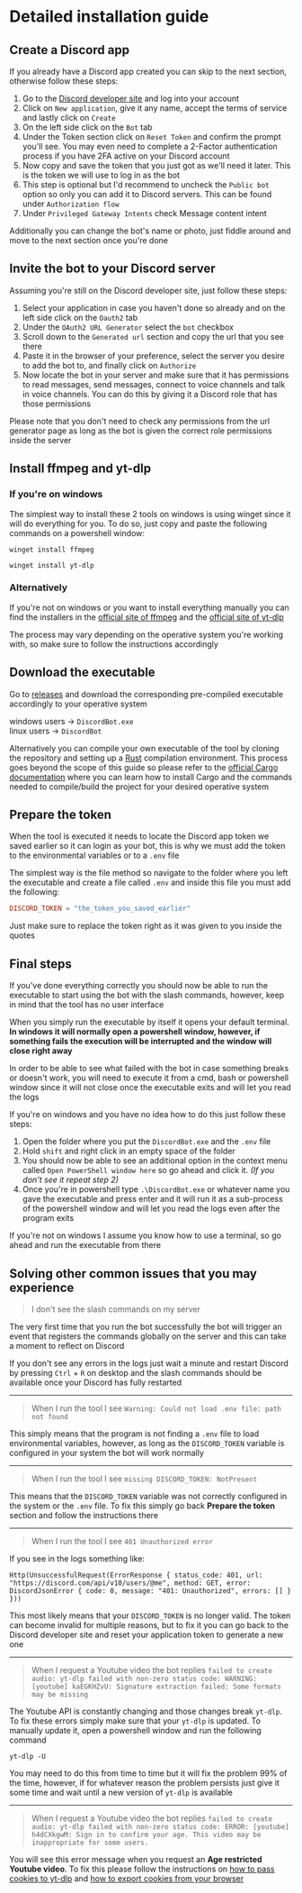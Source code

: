 # Detailed installation guide

## Create a Discord app

If you already have a Discord app created you can skip to the next section, otherwise follow these steps:

1. Go to the [Discord developer site](https://discord.com/developers/applications) and log into your account
2. Click on `New application`, give it any name, accept the terms of service and lastly click on `Create`
3. On the left side click on the `Bot` tab
4. Under the Token section click on `Reset Token` and confirm the prompt you'll see. You may even need to complete a 2-Factor authentication process if you have 2FA active on your Discord account
5. Now copy and save the token that you just got as we'll need it later. This is the token we will use to log in as the bot
6. This step is optional but I'd recommend to uncheck the `Public bot` option so only you can add it to Discord servers. This can be found under `Authorization flow`
7. Under `Privileged Gateway Intents` check Message content intent

Additionally you can change the bot's name or photo, just fiddle around and move to the next section once you're done

## Invite the bot to your Discord server

Assuming you're still on the Discord developer site, just follow these steps:

1. Select your application in case you haven't done so already and on the left side click on the `Oauth2` tab
2. Under the `OAuth2 URL Generator` select the `bot` checkbox
3. Scroll down to the `Generated url` section and copy the url that you see there
4. Paste it in the browser of your preference, select the server you desire to add the bot to, and finally click on `Authorize`
5. Now locate the bot in your server and make sure that it has permissions to read messages, send messages, connect to voice channels and talk in voice channels. You can do this by giving it a Discord role that has those permissions

Please note that you don't need to check any permissions from the url generator page as long as the bot is given the correct role permissions inside the server

## Install ffmpeg and yt-dlp

### If you're on windows

The simplest way to install these 2 tools on windows is using winget since it will do everything for you. To do so, just copy and paste the following commands on a powershell window:

`winget install ffmpeg`

`winget install yt-dlp`

### Alternatively

If you're not on windows or you want to install everything manually you can find the installers in the [official site of ffmpeg](https://www.ffmpeg.org/download.html) and the [official site of yt-dlp](https://github.com/yt-dlp/yt-dlp/wiki/Installation)

The process may vary depending on the operative system you're working with, so make sure to follow the instructions accordingly

## Download the executable

Go to [releases](https://github.com/Schlvf/DiscordBot/releases) and download the corresponding pre-compiled executable accordingly to your operative system

windows users -> `DiscordBot.exe`\
linux users -> `DiscordBot`

Alternatively you can compile your own executable of the tool by cloning the repository and setting up a [Rust](https://www.rust-lang.org/) compilation environment. This process goes beyond the scope of this guide so please refer to the [official Cargo documentation](https://doc.rust-lang.org/stable/cargo/) where you can learn how to install Cargo and the commands needed to compile/build the project for your desired operative system

## Prepare the token

When the tool is executed it needs to locate the Discord app token we saved earlier so it can login as your bot, this is why we must add the token to the environmental variables or to a `.env` file

The simplest way is the file method so navigate to the folder where you left the executable and create a file called `.env` and inside this file you must add the following:

```conf
DISCORD_TOKEN = "the_token_you_saved_earlier"
```

Just make sure to replace the token right as it was given to you inside the quotes

## Final steps

If you've done everything correctly you should now be able to run the executable to start using the bot with the slash commands, however, keep in mind that the tool  has no user interface

When you simply run the executable by itself it opens your default terminal. **In windows it will normally open a powershell window, however, if something fails the execution will be interrupted and the window will close right away**

In order to be able to see what failed with the bot in case something breaks or doesn't work, you will need to execute it from a cmd, bash or powershell window since it will not close once the executable exits and will let you read the logs

If you're on windows and you have no idea how to do this just follow these steps:

1. Open the folder where you put the `DiscordBot.exe` and the `.env` file
2. Hold `shift` and right click in an empty space of the folder
3. You should now be able to see an additional option in the context menu called `Open PowerShell window here` so go ahead and click it. *(If you don't see it repeat step 2)*
4. Once you're in powershell type `.\DiscordBot.exe` or whatever name you gave the executable and press enter and it will run it as a sub-process of the powershell window and will let you read the logs even after the program exits

If you're not on windows I assume you know how to use a terminal, so go ahead and run the executable from there

## Solving other common issues that you may experience

> I don't see the slash commands on my server

The very first time that you run the bot successfully the bot will trigger an event that registers the commands globally on the server and this can take a moment to reflect on Discord

If you don't see any errors in the logs just wait a minute and restart Discord by pressing `Ctrl` + `R` on desktop and the slash commands should be available once your Discord has fully restarted

---

> When I run the tool I see `Warning: Could not load .env file: path not found`

This simply means that the program is not finding a `.env` file to load environmental variables, however, as long as the `DISCORD_TOKEN` variable is configured in your system the bot will work normally

---

> When I run the tool I see `missing DISCORD_TOKEN: NotPresent`

This means that the `DISCORD_TOKEN` variable was not correctly configured in the system or the `.env` file. To fix this simply go back **Prepare the token** section and follow the instructions there

---

> When I run the tool I see `401 Unauthorized error`

If you see in the logs something like:

`Http(UnsuccessfulRequest(ErrorResponse { status_code: 401, url: "https://discord.com/api/v10/users/@me", method: GET, error: DiscordJsonError { code: 0, message: "401: Unauthorized", errors: [] } }))`

This most likely means that your `DISCORD_TOKEN` is no longer valid. The token can become invalid for multiple reasons, but to fix it you can go back to the Discord developer site and reset your application token to generate a new one

---

> When I request a Youtube video the bot replies `failed to create audio: yt-dlp failed with non-zero status code: WARNING: [youtube] kaEGKHZvU: Signature extraction failed: Some formats may be missing`

The Youtube API is constantly changing and those changes break `yt-dlp`. To fix these errors simply make sure that your `yt-dlp` is updated. To manually update it, open a powershell window and run the following command

`yt-dlp -U`

You may need to do this from time to time but it will fix the problem 99% of the time, however, if for whatever reason the problem persists just give it some time and wait until a new version of `yt-dlp` is available

---

> When I request a Youtube video the bot replies `failed to create audio: yt-dlp failed with non-zero status code: ERROR: [youtube] h4dCXkgwM: Sign in to confirm your age. This video may be inappropriate for some users.`

You will see this error message when you request an **Age restricted Youtube video**. To fix this please follow the instructions on [how to pass cookies to yt-dlp](https://github.com/yt-dlp/yt-dlp/wiki/FAQ#how-do-i-pass-cookies-to-yt-dlp) and [how to export cookies from your browser]( https://github.com/yt-dlp/yt-dlp/wiki/Extractors#exporting-youtube-cookies)

